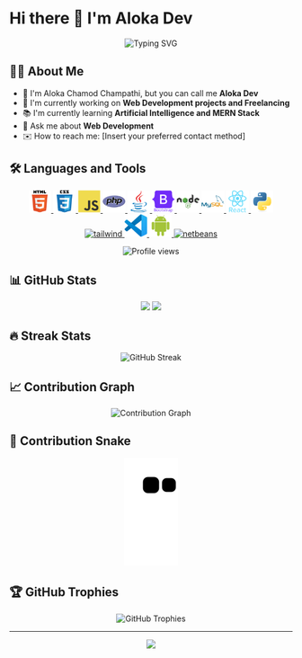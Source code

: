 # Hi there 👋 I'm Aloka Dev

<div align="center">
  <img src="https://readme-typing-svg.herokuapp.com?font=Fira+Code&pause=1000&color=0969DA&center=true&vCenter=true&random=false&width=435&lines=Full+Stack+Developer;Web+Development+Enthusiast;AI+%26+MERN+Stack+Learner;Freelancer" alt="Typing SVG" />
</div>

## 👨‍💻 About Me
- 🌱 I'm Aloka Chamod Champathi, but you can call me **Aloka Dev**
- 🔭 I'm currently working on **Web Development projects and Freelancing**
- 📚 I'm currently learning **Artificial Intelligence and MERN Stack**
- 💬 Ask me about **Web Development**
- ✉️ How to reach me: [Insert your preferred contact method]

## 🛠️ Languages and Tools
<p align="center">
  <a href="https://www.w3.org/html/" target="_blank">
    <img src="https://raw.githubusercontent.com/devicons/devicon/master/icons/html5/html5-original-wordmark.svg" alt="html5" width="40" height="40"/>
  </a>
  <a href="https://www.w3schools.com/css/" target="_blank">
    <img src="https://raw.githubusercontent.com/devicons/devicon/master/icons/css3/css3-original-wordmark.svg" alt="css3" width="40" height="40"/>
  </a>
  <a href="https://developer.mozilla.org/en-US/docs/Web/JavaScript" target="_blank">
    <img src="https://raw.githubusercontent.com/devicons/devicon/master/icons/javascript/javascript-original.svg" alt="javascript" width="40" height="40"/>
  </a>
  <a href="https://www.php.net" target="_blank">
    <img src="https://raw.githubusercontent.com/devicons/devicon/master/icons/php/php-original.svg" alt="php" width="40" height="40"/>
  </a>
  <a href="https://www.java.com" target="_blank">
    <img src="https://raw.githubusercontent.com/devicons/devicon/master/icons/java/java-original.svg" alt="java" width="40" height="40"/>
  </a>
  <a href="https://getbootstrap.com" target="_blank">
    <img src="https://raw.githubusercontent.com/devicons/devicon/master/icons/bootstrap/bootstrap-plain-wordmark.svg" alt="bootstrap" width="40" height="40"/>
  </a>
  <a href="https://nodejs.org" target="_blank">
    <img src="https://raw.githubusercontent.com/devicons/devicon/master/icons/nodejs/nodejs-original-wordmark.svg" alt="nodejs" width="40" height="40"/>
  </a>
  <a href="https://www.mysql.com/" target="_blank">
    <img src="https://raw.githubusercontent.com/devicons/devicon/master/icons/mysql/mysql-original-wordmark.svg" alt="mysql" width="40" height="40"/>
  </a>
  <a href="https://reactjs.org/" target="_blank">
    <img src="https://raw.githubusercontent.com/devicons/devicon/master/icons/react/react-original-wordmark.svg" alt="react" width="40" height="40"/>
  </a>
  <a href="https://www.python.org" target="_blank">
    <img src="https://raw.githubusercontent.com/devicons/devicon/master/icons/python/python-original.svg" alt="python" width="40" height="40"/>
  </a>
  <a href="https://tailwindcss.com/" target="_blank">
    <img src="https://www.vectorlogo.zone/logos/tailwindcss/tailwindcss-icon.svg" alt="tailwind" width="40" height="40"/>
  </a>
  <a href="https://code.visualstudio.com/" target="_blank">
    <img src="https://raw.githubusercontent.com/devicons/devicon/master/icons/vscode/vscode-original.svg" alt="vscode" width="40" height="40"/>
  </a>
  <a href="https://developer.android.com/studio" target="_blank">
    <img src="https://raw.githubusercontent.com/devicons/devicon/master/icons/android/android-original.svg" alt="android studio" width="40" height="40"/>
  </a>
  <a href="https://netbeans.apache.org/" target="_blank">
    <img src="https://upload.wikimedia.org/wikipedia/commons/thumb/9/98/Apache_NetBeans_Logo.svg/1200px-Apache_NetBeans_Logo.svg.png" alt="netbeans" width="40" height="40"/>
  </a>  
</p>

<div align="center">
  <img src="https://komarev.com/ghpvc/?username=Alokachamod&style=flat-square&color=blue" alt="Profile views"/>
</div>

## 📊 GitHub Stats

<div align="center">
  <img height="180em" src="https://github-readme-stats.vercel.app/api?username=Alokachamod&show_icons=true&theme=dark&include_all_commits=true&count_private=true"/>
  <img height="180em" src="https://github-readme-stats.vercel.app/api/top-langs/?username=Alokachamod&layout=compact&langs_count=7&theme=dark"/>
</div>

## 🔥 Streak Stats

<div align="center">
  <img src="https://github-readme-streak-stats.herokuapp.com/?user=Alokachamod&theme=dark" alt="GitHub Streak"/>
</div>

## 📈 Contribution Graph

<div align="center">
  <img src="https://github-activity-graph.vercel.app/graph?username=Alokachamod&theme=github-dark" alt="Contribution Graph"/>
</div>

## 🐍 Contribution Snake

<div align="center">
  <img src="https://github.com/Alokachamod/Alokachamod/blob/output/github-contribution-grid-snake.svg" alt="Snake animation"/>
</div>

## 🏆 GitHub Trophies

<div align="center">
  <img src="https://github-profile-trophy.vercel.app/?username=Alokachamod&theme=darkhub&no-frame=true&no-bg=false&margin-w=4" alt="GitHub Trophies"/>
</div>

---

<div align="center">
  <a href="https://github.com/Alokachamod" target="_blank">
    <img src="https://img.shields.io/badge/GitHub-100000?style=for-the-badge&logo=github&logoColor=white" target="_blank">
  </a>
  <!-- Add your other social media links here -->
</div>
